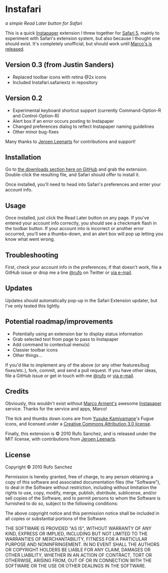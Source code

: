 Instafari
=========
*a simple Read Later button for Safari*

This is a quick [Instapaper](http://www.instapaper.com/) extension I threw together for [Safari 5](http://www.apple.com/safari/), mainly to experiment with Safari's extension system, but also because I thought one should exist. It's completely unofficial, but should work until [Marco's is released](http://twitter.com/instapaper/status/15731872160).

Version 0.3 (from Justin Sanders)
-----------
 * Replaced toolbar icons with retina @2x icons
 * Included Instafari.safariextz in repository

Version 0.2
-----------
 * Experimental keyboard shortcut support (currently Command-Option-R and Control-Option-R)
 * Alert box if an error occurs posting to Instapaper
 * Changed preferences dialog to reflect Instapaper naming guidelines
 * Other minor bug-fixes
 
Many thanks to [Jeroen Leenarts](http://github.com/jeroenleenarts) for contributions and support! 

Installation
------------
Go to [the downloads section here on GitHub](http://github.com/gigq/instafari/downloads) and grab the extension. Double-click the resulting file, and Safari should offer to install it.

Once installed, you'll need to head into Safari's preferences and enter your account info.

Usage
-----
Once installed, just click the Read Later button on any page. If you've entered your account info correctly, you should see a checkmark flash in the toolbar button. If your account into is incorrect or another error occurred, you'll see a thumbs-down, and an alert box will pop up letting you know what went wrong.

Troubleshooting
---------------
First, check your account info in the preferences; if that doesn't work, file a GitHub issue or drop me a line [@rufo](http://twitter.com/rufo) on Twitter or [via e-mail](mailto:rufo@spark74.com).

Updates
-------
Updates *should* automatically pop-up in the Safari Extension updater, but I've only tested this lightly.

Potential roadmap/improvements
----------------------
* Potentially using an extension bar to display status information
* Grab selected text from page to pass to Instapaper
* Add command to contextual menu(s)
* Classier toolbar icons
* Other things...

If you'd like to implement any of the above (or any other features/bug fixes/etc.), fork, commit, and send a pull request. If you have other ideas, file a GitHub issue or get in touch with me [@rufo](http://twitter.com/rufo) or [via e-mail](mailto:rufo@spark74.com).

Credits
-------
Obviously, this wouldn't exist without [Marco Arment's](http://www.marco.org/) awesome [Instapaper](http://www.instapaper.com/) service. Thanks for the service and apps, Marco!

The tick and thumbs down icons are from [Yusuke Kamiyamane](http://p.yusukekamiyamane.com/)'s Fugue icons, and licensed under a [Creative Commons Attribution 3.0 license](http://creativecommons.org/licenses/by/3.0/).

Finally, this extension is © 2010 Rufo Sanchez, and is released under the MIT license, with contributions from [Jeroen Leenarts](http://github.com/jeroenleenarts).

License
-------
Copyright © 2010 Rufo Sanchez

Permission is hereby granted, free of charge, to any person
obtaining a copy of this software and associated documentation
files (the "Software"), to deal in the Software without
restriction, including without limitation the rights to use,
copy, modify, merge, publish, distribute, sublicense, and/or sell
copies of the Software, and to permit persons to whom the
Software is furnished to do so, subject to the following
conditions:

The above copyright notice and this permission notice shall be
included in all copies or substantial portions of the Software.

THE SOFTWARE IS PROVIDED "AS IS", WITHOUT WARRANTY OF ANY KIND,
EXPRESS OR IMPLIED, INCLUDING BUT NOT LIMITED TO THE WARRANTIES
OF MERCHANTABILITY, FITNESS FOR A PARTICULAR PURPOSE AND
NONINFRINGEMENT. IN NO EVENT SHALL THE AUTHORS OR COPYRIGHT
HOLDERS BE LIABLE FOR ANY CLAIM, DAMAGES OR OTHER LIABILITY,
WHETHER IN AN ACTION OF CONTRACT, TORT OR OTHERWISE, ARISING
FROM, OUT OF OR IN CONNECTION WITH THE SOFTWARE OR THE USE OR
OTHER DEALINGS IN THE SOFTWARE.